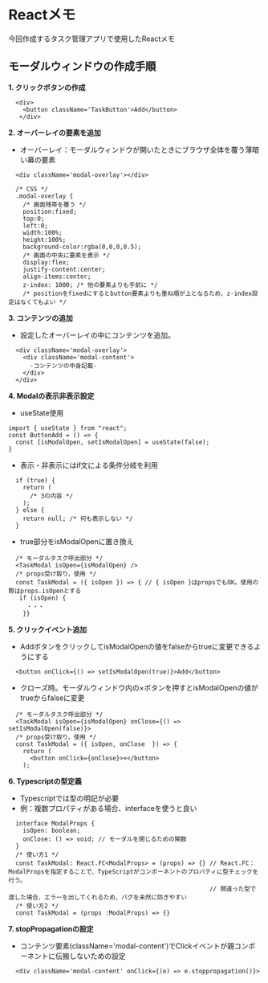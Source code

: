 # Reactメモ
今回作成するタスク管理アプリで使用したReactメモ
## モーダルウィンドウの作成手順
**1. クリックボタンの作成**
  ```
    <div>
      <button className='TaskButton'>Add</button>
     </div>
  ```
**2. オーバーレイの要素を追加**  
  - オーバーレイ：モーダルウィンドウが開いたときにブラウザ全体を覆う薄暗い幕の要素
  ```
    <div className='modal-overlay'></div>
  ```
  ```
    /* CSS */
    .modal-overlay {
      /* 画面残帯を覆う */
      position:fixed; 
      top:0;
      left:0;
      width:100%;
      height:100%;
      background-color:rgba(0,0,0,0.5);
      /* 画面の中央に要素を表示 */
      display:flex;
      justify-content:center;
      align-items:center;
      z-index: 1000; /* 他の要素よりも手前に */
      /* positionをfixedにするとbutton要素よりも重ね順が上となるため、z-index設定はなくてもよい */
   ```

**3. コンテンツの追加**  
  - 設定したオーバーレイの中にコンテンツを追加。
  ```
    <div className='modal-overlay'>
      <div className='modal-content'>
        -コンテンツの中身記載-
      </div>
    </div>
  ```
  
**4. Modalの表示非表示設定**  
  - useState使用
  ```
  import { useState } from "react";
  const ButtonAdd = () => {
    const [isModalOpen, setIsModalOpen] = useState(false);
  }
  ```
  - 表示・非表示にはif文による条件分岐を利用
  ```
    if (true) {
      return (
        /* 3の内容 */
      );
    } else {
      return null; /* 何も表示しない */
    }
  ```
  - true部分をisModalOpenに置き換え
  ```
    /* モーダルタスク呼出部分 */
    <TaskModal isOpen={isModalOpen} />
    /* props受け取り，使用 */
    const TaskModal = ({ isOpen }) => { // { isOpen }はpropsでもOK。使用の際はprops.isOpenとする
     if (isOpen) {
       ・・・
      }}
  ```
**5. クリックイベント追加**
  - AddボタンをクリックしてisModalOpenの値をfalseからtrueに変更できるようにする
  ```
    <button onClick={() => setIsModalOpen(true)}>Add</button>
  ```
  - クローズ時。モーダルウィンドウ内の×ボタンを押すとisModalOpenの値がtrueからfalseに変更
  ```
    /* モーダルタスク呼出部分 */
    <TaskModal isOpen={isModalOpen} onClose={() => setIsModalOpen(false)}>
    /* props受け取り，使用 */
    const TaskModal = ({ isOpen, onClose  }) => { 
      return (
        <button onClick={onClose}>×</button>
      );
  ```
**6. Typescriptの型定義**
  - Typescriptでは型の明記が必要
  - 例：複数プロパティがある場合、interfaceを使うと良い
  ```
    interface ModalProps {
      isOpen: boolean;
      onClose: () => void; // モーダルを閉じるための関数
    }
    /* 使い方1 */
    const TaskModal: React.FC<ModalProps> = (props) => {} // React.FC：ModalPropsを指定することで、TypeScriptがコンポーネントのプロパティに型チェックを行う。
                                                          // 間違った型で渡した場合、エラーを出してくれるため、バグを未然に防ぎやすい
    /* 使い方2 */
    const TaskModal = (props :ModalProps) => {}
  ```
**7. stopPropagationの設定**
  - コンテンツ要素(className='modal-content')でClickイベントが親コンポーネントに伝搬しないための設定
  ```
    <div className='modal-content' onClick={(e) => e.stoppropagation()}>
  ```
